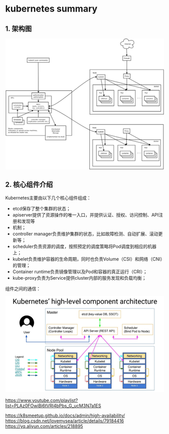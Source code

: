 # kubernetes summary

## 1. 架构图
![](assets/markdown-img-paste-2019022322232198.png)

## 2. 核心组件介绍
Kubernetes主要由以下几个核心组件组成：
* etcd保存了整个集群的状态；
* apiserver提供了资源操作的唯一入口，并提供认证、授权、访问控制、API注册和发现等
* 机制；
* controller manager负责维护集群的状态，比如故障检测、自动扩展、滚动更新等；
* scheduler负责资源的调度，按照预定的调度策略将Pod调度到相应的机器上；
* kubelet负责维护容器的生命周期，同时也负责Volume（CSI）和网络（CNI）的管理；
* Container runtime负责镜像管理以及Pod和容器的真正运行（CRI）；
* kube-proxy负责为Service提供cluster内部的服务发现和负载均衡；

组件之间的通信：

![](assets/markdown-img-paste-20190223222416890.png)


https://www.youtube.com/playlist?list=PLAz0FOwiBi6tVRl4bPbs_G_ucM3N7a1ES

https://k8smeetup.github.io/docs/admin/high-availability/
https://blog.csdn.net/lovemysea/article/details/79184416
https://yq.aliyun.com/articles/218895
